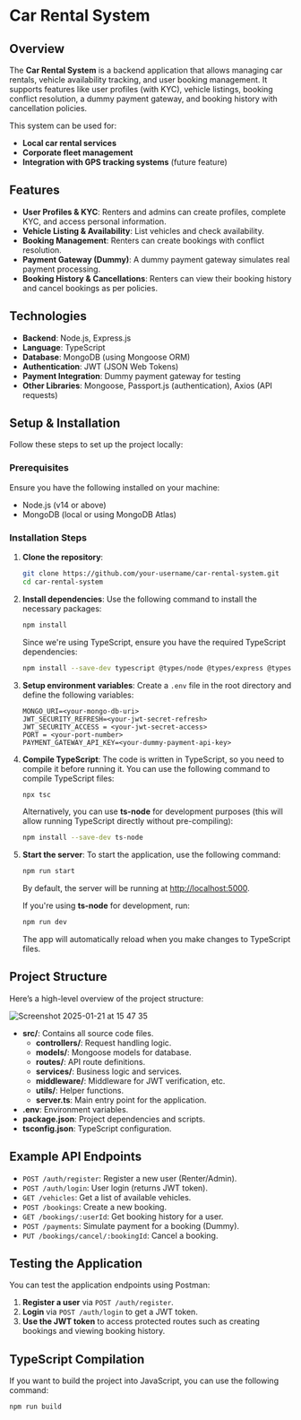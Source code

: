 # Car Rental System

## Overview

The **Car Rental System** is a backend application that allows managing car rentals, vehicle availability tracking, and user booking management. It supports features like user profiles (with KYC), vehicle listings, booking conflict resolution, a dummy payment gateway, and booking history with cancellation policies.

This system can be used for:

- **Local car rental services**
- **Corporate fleet management**
- **Integration with GPS tracking systems** (future feature)

## Features

- **User Profiles & KYC**: Renters and admins can create profiles, complete KYC, and access personal information.
- **Vehicle Listing & Availability**: List vehicles and check availability.
- **Booking Management**: Renters can create bookings with conflict resolution.
- **Payment Gateway (Dummy)**: A dummy payment gateway simulates real payment processing.
- **Booking History & Cancellations**: Renters can view their booking history and cancel bookings as per policies.

## Technologies

- **Backend**: Node.js, Express.js
- **Language**: TypeScript
- **Database**: MongoDB (using Mongoose ORM)
- **Authentication**: JWT (JSON Web Tokens)
- **Payment Integration**: Dummy payment gateway for testing
- **Other Libraries**: Mongoose, Passport.js (authentication), Axios (API requests)

## Setup & Installation

Follow these steps to set up the project locally:

### Prerequisites

Ensure you have the following installed on your machine:

- Node.js (v14 or above)
- MongoDB (local or using MongoDB Atlas)

### Installation Steps

1. **Clone the repository**:

   ```bash
   git clone https://github.com/your-username/car-rental-system.git
   cd car-rental-system
   ```

2. **Install dependencies**:
   Use the following command to install the necessary packages:

   ```bash
   npm install
   ```

   Since we're using TypeScript, ensure you have the required TypeScript dependencies:

   ```bash
   npm install --save-dev typescript @types/node @types/express @types/mongoose
   ```

3. **Setup environment variables**:
   Create a `.env` file in the root directory and define the following variables:

   ```
   MONGO_URI=<your-mongo-db-uri>
   JWT_SECURITY_REFRESH=<your-jwt-secret-refresh>
   JWT_SECURITY_ACCESS = <your-jwt-secret-access>
   PORT = <your-port-number>
   PAYMENT_GATEWAY_API_KEY=<your-dummy-payment-api-key>
   ```

4. **Compile TypeScript**:
   The code is written in TypeScript, so you need to compile it before running it. You can use the following command to compile TypeScript files:

   ```bash
   npx tsc
   ```

   Alternatively, you can use **ts-node** for development purposes (this will allow running TypeScript directly without pre-compiling):

   ```bash
   npm install --save-dev ts-node
   ```

5. **Start the server**:
   To start the application, use the following command:

   ```bash
   npm run start
   ```

   By default, the server will be running at [http://localhost:5000](http://localhost:5000).

   If you're using **ts-node** for development, run:

   ```bash
   npm run dev
   ```

   The app will automatically reload when you make changes to TypeScript files.

## Project Structure

Here’s a high-level overview of the project structure:

![Screenshot 2025-01-21 at 15 47 35](https://github.com/user-attachments/assets/86997a41-aee4-4051-8b1f-0bf4014ebe0d)


- **src/**: Contains all source code files.
  - **controllers/**: Request handling logic.
  - **models/**: Mongoose models for database.
  - **routes/**: API route definitions.
  - **services/**: Business logic and services.
  - **middleware/**: Middleware for JWT verification, etc.
  - **utils/**: Helper functions.
  - **server.ts**: Main entry point for the application.
- **.env**: Environment variables.
- **package.json**: Project dependencies and scripts.
- **tsconfig.json**: TypeScript configuration.

## Example API Endpoints

- `POST /auth/register`: Register a new user (Renter/Admin).
- `POST /auth/login`: User login (returns JWT token).
- `GET /vehicles`: Get a list of available vehicles.
- `POST /bookings`: Create a new booking.
- `GET /bookings/:userId`: Get booking history for a user.
- `POST /payments`: Simulate payment for a booking (Dummy).
- `PUT /bookings/cancel/:bookingId`: Cancel a booking.

## Testing the Application

You can test the application endpoints using Postman:

1. **Register a user** via `POST /auth/register`.
2. **Login** via `POST /auth/login` to get a JWT token.
3. **Use the JWT token** to access protected routes such as creating bookings and viewing booking history.

## TypeScript Compilation

If you want to build the project into JavaScript, you can use the following command:

```bash
npm run build
```
